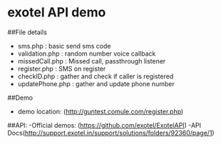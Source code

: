 # exotel API demo
##File details
- sms.php : basic send sms code
- validation.php : random number voice callback
- missedCall.php : Missed call, passthrough listener
- register.php : SMS on register
- checkID.php : gather and check if caller is registered
- updatePhone.php : gather and update phone number

##Demo
- demo location: (http://guntest.comule.com/register.php)

##API:
-Official demos: (https://github.com/exotel/ExotelAPI)
-API Docs(http://support.exotel.in/support/solutions/folders/92360/page/1)
